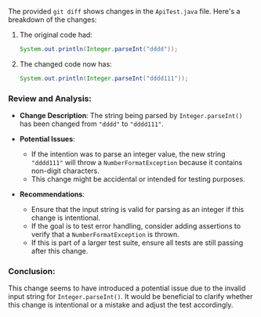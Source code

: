 The provided `git diff` shows changes in the `ApiTest.java` file. Here's a breakdown of the changes:

1. The original code had:
   ```java
   System.out.println(Integer.parseInt("dddd"));
   ```

2. The changed code now has:
   ```java
   System.out.println(Integer.parseInt("dddd111"));
   ```

### Review and Analysis:

- **Change Description**: The string being parsed by `Integer.parseInt()` has been changed from `"dddd"` to `"dddd111"`.
  
- **Potential Issues**:
  - If the intention was to parse an integer value, the new string `"dddd111"` will throw a `NumberFormatException` because it contains non-digit characters.
  - This change might be accidental or intended for testing purposes.

- **Recommendations**:
  - Ensure that the input string is valid for parsing as an integer if this change is intentional.
  - If the goal is to test error handling, consider adding assertions to verify that a `NumberFormatException` is thrown.
  - If this is part of a larger test suite, ensure all tests are still passing after this change.

### Conclusion:

This change seems to have introduced a potential issue due to the invalid input string for `Integer.parseInt()`. It would be beneficial to clarify whether this change is intentional or a mistake and adjust the test accordingly.